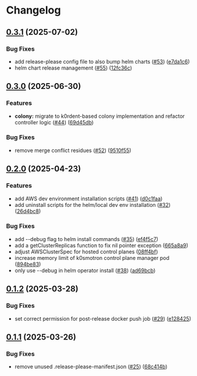 # Changelog

## [0.3.1](https://github.com/exalsius/exalsius-operator/compare/v0.3.0...v0.3.1) (2025-07-02)


### Bug Fixes

* add release-please config file to also bump helm charts ([#53](https://github.com/exalsius/exalsius-operator/issues/53)) ([e7da1c6](https://github.com/exalsius/exalsius-operator/commit/e7da1c61105532b9edc2937e22ac4f372ec373b3))
* helm chart release management ([#55](https://github.com/exalsius/exalsius-operator/issues/55)) ([12fc36c](https://github.com/exalsius/exalsius-operator/commit/12fc36c05e0a4c75e0a0babe04cbf301fcb1fa67))

## [0.3.0](https://github.com/exalsius/exalsius-operator/compare/v0.2.0...v0.3.0) (2025-06-30)


### Features

* **colony:** migrate to k0rdent-based colony implementation and refactor controller logic ([#44](https://github.com/exalsius/exalsius-operator/issues/44)) ([69d45db](https://github.com/exalsius/exalsius-operator/commit/69d45db2a6cf210aa40d360a6e521837e6ff8990))


### Bug Fixes

* remove merge conflict residues ([#52](https://github.com/exalsius/exalsius-operator/issues/52)) ([9510f55](https://github.com/exalsius/exalsius-operator/commit/9510f552731ad6a711182003faa8c08406aec068))

## [0.2.0](https://github.com/exalsius/exalsius-operator/compare/v0.1.2...v0.2.0) (2025-04-23)


### Features

* add AWS dev environment installation scripts ([#41](https://github.com/exalsius/exalsius-operator/issues/41)) ([d0c1faa](https://github.com/exalsius/exalsius-operator/commit/d0c1faac9f131d3bc62c6dbdb5a927d7abad6999))
* add uninstall scripts for the helm/local dev env installation ([#32](https://github.com/exalsius/exalsius-operator/issues/32)) ([26d4bc8](https://github.com/exalsius/exalsius-operator/commit/26d4bc8f04a5933357ff7f4f384158e4dfd1000b))


### Bug Fixes

* add --debug flag to helm install commands ([#35](https://github.com/exalsius/exalsius-operator/issues/35)) ([ef4f5c7](https://github.com/exalsius/exalsius-operator/commit/ef4f5c7d34e4dc9a7a765455c14c1d0e4b8cb506))
* add a getClusterReplicas function to fix nil pointer exception ([665a8a9](https://github.com/exalsius/exalsius-operator/commit/665a8a9801c0a8e10222dcb86a5cbb5c10fa966c))
* adjust AWSClusterSpec for hosted control planes ([08ff4bf](https://github.com/exalsius/exalsius-operator/commit/08ff4bf20058ede163ada706556128bdaefd810a))
* increase memory limit of k0smotron control plane manager pod ([894be83](https://github.com/exalsius/exalsius-operator/commit/894be8335b5060b3ef4b74bc9988d6ba470fd614))
* only use --debug in helm operator install ([#38](https://github.com/exalsius/exalsius-operator/issues/38)) ([ad69bcb](https://github.com/exalsius/exalsius-operator/commit/ad69bcb0ae7ac29f25768615b90312d040e59693))

## [0.1.2](https://github.com/exalsius/exalsius-operator/compare/v0.1.1...v0.1.2) (2025-03-28)


### Bug Fixes

* set correct permission for post-release docker push job ([#29](https://github.com/exalsius/exalsius-operator/issues/29)) ([e128425](https://github.com/exalsius/exalsius-operator/commit/e12842599c3db4e8deafc8e1b132124ff2d82f88))

## [0.1.1](https://github.com/exalsius/exalsius-operator/compare/v0.1.0...v0.1.1) (2025-03-26)


### Bug Fixes

* remove unused .release-please-manifest.json ([#25](https://github.com/exalsius/exalsius-operator/issues/25)) ([68c414b](https://github.com/exalsius/exalsius-operator/commit/68c414b0a56203bc9e0b4cf2faef8819e835a6a2))
